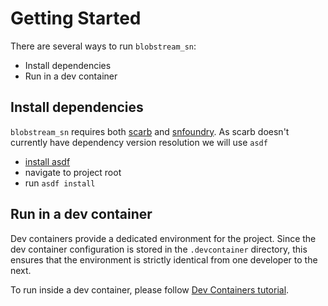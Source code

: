 # Getting Started

There are several ways to run `blobstream_sn`:

- Install dependencies
- Run in a dev container

## Install dependencies

`blobstream_sn` requires both [scarb](https://docs.swmansion.com/scarb/download.html) and [snfoundry](https://foundry-rs.github.io/starknet-foundry).
As scarb doesn't currently have dependency version resolution we will use `asdf`

- [install asdf](https://asdf-vm.com/guide/getting-started.html)
- navigate to project root
- run `asdf install`

## Run in a dev container

Dev containers provide a dedicated environment for the project. Since the dev
container configuration is stored in the `.devcontainer` directory, this ensures
that the environment is strictly identical from one developer to the next.

To run inside a dev container, please follow [Dev Containers tutorial](https://code.visualstudio.com/docs/devcontainers/tutorial).
